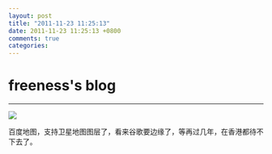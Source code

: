 ```yaml
---
layout: post
title: "2011-11-23 11:25:13"
date: 2011-11-23 11:25:13 +0800
comments: true
categories: 
---
```


# freeness's blog

----------

![](http://okqmqrbgo.bkt.clouddn.com/201111231125131.jpg)

>
百度地图，支持卫星地图图层了，看来谷歌要边缘了，等再过几年，在香港都待不下去了。